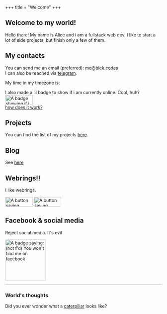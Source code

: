 +++
title = "Welcome"
+++

## Welcome to my world!
Hello there! My name is Alice and i am a fullstack web dev. I like to start a lot of side projects, but finish only a few of them.

## My contacts
You can send me an email (preferred): [me@blek.codes](mailto:me@blek.codes)  
I can also be reached via [telegram](https://t.me/bleki42).

<div class='js-only'>
    My time in my timezone is: <span id='time'></span>
    <script>
        (async () => {
            function update() {
                document.getElementById('time').innerText = new Date(
                    new Date().toLocaleString('en-US', { timeZone: 'Asia/Vladivostok' })
                ).toLocaleString('en-US', {
                    hour: 'numeric',
                    minute: 'numeric',
                    second: 'numeric',
                    hourCycle: 'h24'
                });
                setTimeout(update, 1000);
            }
            update()
        })()
    </script>
</div>

I also made a lil badge to show if i am currently online. Cool, huh?  
<img src='https://online.blek.codes/gif' height='31px' width='88px' alt='A badge showing if i am online or not. Sorry, the only way to know it is to load the gif. It would be all greeny if i am online' />  
<a href='/online-badge'>how does it work?</a>

## Projects
You can find the list of my projects [here](/projects).

## Blog
See [here](/blog)

## Webrings!!
I like webrings.

<a href="https://webring.haaien.xyz/#1" target="_blank" rel="noopener"><img src="/hairing.gif" alt="A button saying haaien webring" height='31px' width='88px'/></a>
<a href="https://acingtheinternet.netlify.app" target="_blank" rel="noopener"><img src="/acenow.gif" alt="A button saying asexuals now" height='31px' width='88px'></a>

## Facebook & social media
Reject social media. It's evil

<img alt="A badge saying: (not f'd) You won't find me on facebook" src="/no-facebook.svg" width='131'>

---

### World's thoughts

Did you ever wonder what a [caterpillar](/caterpillar) looks like?